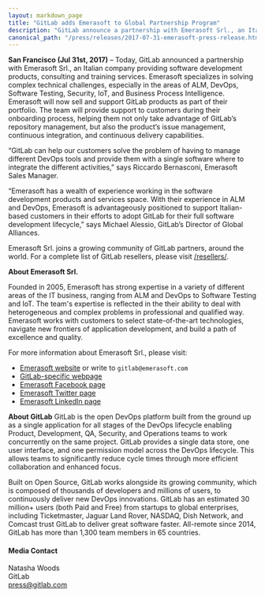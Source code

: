 ```yaml
---
layout: markdown_page
title: "GitLab adds Emerasoft to Global Partnership Program"
description: "GitLab announce a partnership with Emerasoft Srl., an Italian company providing software development products, consulting and training services."
canonical_path: "/press/releases/2017-07-31-emerasoft-press-release.html"
---
```


**San Francisco (Jul 31st, 2017)** – Today, GitLab announced a partnership with Emerasoft Srl., an Italian company providing software development products, consulting and training services. Emerasoft specializes in solving complex technical challenges, especially in the areas of ALM, DevOps, Software Testing, Security, IoT, and Business Process Intelligence. Emerasoft will now sell and support GitLab products as part of their portfolio. The team will provide support to customers during their onboarding process, helping them not only take advantage of GitLab’s repository management, but also the product’s issue management, continuous integration, and continuous delivery capabilities. 

“GitLab can help our customers solve the problem of having to manage different DevOps tools and provide them with a single software where to integrate the different activities,”  says Riccardo Bernasconi, Emerasoft Sales Manager. 

“Emerasoft has a wealth of experience working in the software development products and services space. With their experience in ALM and DevOps, Emerasoft is advantageously positioned to support Italian-based customers in their efforts to adopt GitLab for their full software development lifecycle,” says Michael Alessio, GitLab’s Director of Global Alliances.

Emerasoft Srl. joins a growing community of GitLab partners, around the world. For a complete list of GitLab resellers, please visit [/resellers/](/partners/).

**About Emerasoft Srl.** 

Founded in 2005, Emerasoft has strong expertise in a variety of different areas of the IT business, ranging from ALM and DevOps to Software Testing and IoT. The team's expertise is reflected in the their ability to deal with heterogeneous and complex problems in professional and qualified way. Emerasoft works with customers to select state-of-the-art technologies, navigate new frontiers of application development, and build a path of excellence and quality.

For more information about Emerasoft Srl., please visit:
- [Emerasoft website](https://www.emerasoft.com) or write to `gitlab@emerasoft.com`
- [GitLab-specific webpage](http://www.emerasoft.com/devops-servizi-consulenza-strumenti/gitlab/)  
- [Emerasoft Facebook page](https://www.facebook.com/emerasoft)
- [Emerasoft Twitter page](https://twitter.com/emerasoft)
- [Emerasoft LinkedIn page](https://www.linkedin.com/company-beta/1203309/)

**About GitLab**
GitLab is the open DevOps platform built from the ground up as a single application for all stages of the DevOps lifecycle enabling Product, Development, QA, Security, and Operations teams to work concurrently on the same project. GitLab provides a single data store, one user interface, and one permission model across the DevOps lifecycle. This allows teams to significantly reduce cycle times through more efficient collaboration and enhanced focus.

Built on Open Source, GitLab works alongside its growing community, which is composed of thousands of developers and millions of users, to continuously deliver new DevOps innovations. GitLab has an estimated 30 million+ users (both Paid and Free) from startups to global enterprises, including Ticketmaster, Jaguar Land Rover, NASDAQ, Dish Network, and Comcast trust GitLab to deliver great software faster. All-remote since 2014, GitLab has more than 1,300 team members in 65 countries.


#### Media Contact
Natasha Woods
<br> 
GitLab
<br> 
press@gitlab.com
